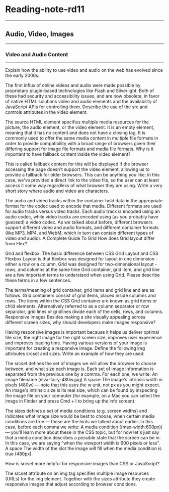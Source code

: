 # Reading-note-rd11
<hr>

## Audio, Video, Images
<hr>

### Video and Audio Content
<hr>


Explain how the ability to use video and audio on the web has evolved since the early 2000s.

The first influx of online videos and audio were made possible by proprietary plugin-based technologies like Flash and Silverlight. Both of these had security and accessibility issues, and are now obsolete, in favor of native HTML solutions video and audio elements and the availability of JavaScript APIs for controlling them.
Describe the use of the src and controls attributes in the video element.

The source HTML element specifies multiple media resources for the picture, the audio element, or the video element. It is an empty element, meaning that it has no content and does not have a closing tag. It is commonly used to offer the same media content in multiple file formats in order to provide compatibility with a broad range of browsers given their differing support for image file formats and media file formats.
Why is it important to have fallback content inside the video element?

This is called fallback content for this will be displayed if the browser accessing the page doesn't support the video element, allowing us to provide a fallback for older browsers. This can be anything you like; in this case, we've provided a direct link to the video file, so the user can at least access it some way regardless of what browser they are using.
Write a very short story where audio and video are characters.

The audio and video tracks within the container hold data in the appropriate format for the codec used to encode that media. Different formats are used for audio tracks versus video tracks. Each audio track is encoded using an audio codec, while video tracks are encoded using (as you probably have guessed) a video codec. As we talked about before, different browsers support different video and audio formats, and different container formats (like MP3, MP4, and WebM, which in turn can contain different types of video and audio).
A Complete Guide To Grid
How does Grid layout differ from Flex?

Grid and flexbox. The basic difference between CSS Grid Layout and CSS Flexbox Layout is that flexbox was designed for layout in one dimension - either a row or a column. Grid was designed for two-dimensional layout - rows, and columns at the same time
Grid container, grid item, and grid line are a few important terms to understand when using Grid. Please describe these terms in a few sentences.

The terms/meaning of grid container, grid items and grid line and are as follows. Grid containers consist of grid items, placed inside columns and rows. The items within the CSS Grid container are known as grid items or child elements. Alternatively referred to as a column separator or row separator, grid lines or gridlines divide each of the cells, rows, and columns.
Responsive Images
Besides making a site visually appealing across different screen sizes, why should developers make images responsive?

Having responsive images is important because it helps us deliver optimal file size, the right image for the right screen size, improves user experience and improves loading time. Having various versions of your image is important for creating a responsive image.
Define the following img attributes srcset and sizes. Write an example of how they are used.

The srcset defines the set of images we will allow the browser to choose between, and what size each image is. Each set of image information is separated from the previous one by a comma. For each one, we write:
An image filename (elva-fairy-480w.jpg) A space The image's intrinsic width in pixels (480w) — note that this uses the w unit, not px as you might expect. An image's intrinsic size is its real size, which can be found by inspecting the image file on your computer (for example, on a Mac you can select the image in Finder and press Cmd + I to bring up the info screen).

The sizes defines a set of media conditions (e.g. screen widths) and indicates what image size would be best to choose, when certain media conditions are true — these are the hints we talked about earlier. In this case, before each comma we write:
A media condition ((max-width:600px)) — you'll learn more about these in the CSS topic, but for now let's just say that a media condition describes a possible state that the screen can be in. In this case, we are saying "when the viewport width is 600 pixels or less". A space The width of the slot the image will fill when the media condition is true (480px).

How is srcset more helpful for responsive images than CSS or JavaScript?

The srcset attribute on an img tag specifies multiple image resources (URLs) for the img element. Together with the sizes attribute they create responsive images that adjust according to browser conditions.
